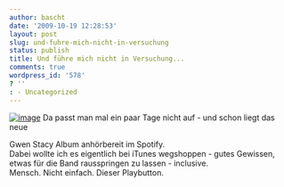 ```yaml
---
author: bascht
date: '2009-10-19 12:28:53'
layout: post
slug: und-fuhre-mich-nicht-in-versuchung
status: publish
title: Und führe mich nicht in Versuchung...
comments: true
wordpress_id: '578'
? ''
: - Uncategorized
---
```


[![image](http://bascht.files.wordpress.com/2009/10/screen-capture-png-scaled-1000.jpg?w=300)](http://bascht.files.wordpress.com/2009/10/screen-capture-png-scaled-1000.jpg)
Da passt man mal ein paar Tage nicht auf - und schon liegt das neue
  
Gwen Stacy Album anhörbereit im Spotify.   
Dabei wollte ich es eigentlich bei iTunes wegshoppen - gutes
Gewissen,   
etwas für die Band rausspringen zu lassen - inclusive.   
Mensch. Nicht einfach. Dieser Playbutton.



